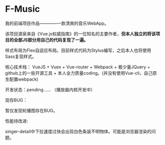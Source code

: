# F-Music
我的前端项目作品————一款清爽的音乐WebApp。

该项目源泉来自《Vue.js权威指南》的一位知名的主要作者，**但本人独立的将该项目的全部JS部分用自己的代码复现了一遍。**

样式布局为Flex自适应布局。目前样式代码为Stylus编写，之后本人也将使用Sass复现样式。

核心技术栈： VueJS + Vuex + Vue-router + Webpack + 极少量JQuery + github上的一些开源工具 + 本人全力质量coding。(并没有使用Vue-cli，自己原生配置webpack)

开发状态：pending...... （播放器内核开发中）

现存BUG：

暂仅发现轮播图存在BUG。

性能待改进:

singer-detail中下拉速度过快会出现白色条装不明物体。可能是浏览器渲染的问题。
